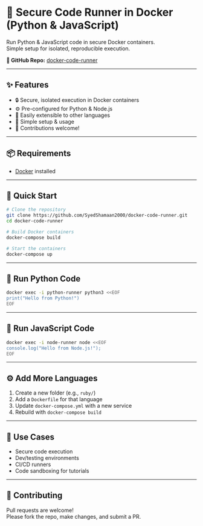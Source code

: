 # 🐳 Secure Code Runner in Docker (Python & JavaScript)

Run Python & JavaScript code in secure Docker containers.  
Simple setup for isolated, reproducible execution.

**🔗 GitHub Repo:** [docker-code-runner](https://github.com/SyedShamaan2000/docker-code-runner.git)

---

## ✨ Features

-   🔒 Secure, isolated execution in Docker containers
-   ⚙️ Pre-configured for Python & Node.js
-   🔁 Easily extensible to other languages
-   🚀 Simple setup & usage
-   🤝 Contributions welcome!

---

## 📦 Requirements

-   [Docker](https://docs.docker.com/get-docker/) installed

---

## 🚀 Quick Start

```bash
# Clone the repository
git clone https://github.com/SyedShamaan2000/docker-code-runner.git
cd docker-code-runner

# Build Docker containers
docker-compose build

# Start the containers
docker-compose up
```

---

## 🐍 Run Python Code

```bash
docker exec -i python-runner python3 <<EOF
print("Hello from Python!")
EOF
```

---

## 📜 Run JavaScript Code

```bash
docker exec -i node-runner node <<EOF
console.log("Hello from Node.js!");
EOF
```

---

## ⚙️ Add More Languages

1. Create a new folder (e.g., `ruby/`)
2. Add a `Dockerfile` for that language
3. Update `docker-compose.yml` with a new service
4. Rebuild with `docker-compose build`

---

## 🧪 Use Cases

-   Secure code execution
-   Dev/testing environments
-   CI/CD runners
-   Code sandboxing for tutorials

---

## 🙌 Contributing

Pull requests are welcome!  
Please fork the repo, make changes, and submit a PR.
